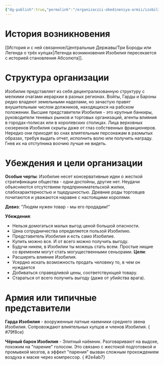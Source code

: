 ```yaml
---
{"dg-publish":true,"permalink":"/organizaczii-obedineniya-armii/izobilie/","dgPassFrontmatter":true}
---
```


# История возникновения

[[История и с ней связанное/Центральные Державы/Три Бороды или Легенда о трёх купцах\|Легенда возникновения Изобилия пересекается с историей становления Абсолюта]].

# Структура организации

Изобилие представляет из себя децентрализованную структуру с мелкими очагами иерархии в разных регионах. Войты, Гарды и Бароны редко владеют земельными наделами, но зачастую правят внушительным числом должников, находящихся на рабском положении. Высшие представители Изобилия - это крупные банкиры, руководители теневых рынков и торговых организаций, агенты влияния в городах-полисах или в королевских столицах.
Лица верховных сюзеренов Изобилия скрыты даже от глаз собственных фракционеров. Нередко они приходят во снах влиятельным персонажам в размытых образах, требуя выдать отчет, исполнить волю или получить награду. Гнев их на отступника воочию лучше не видеть.

# Убеждения и цели организации

**Особые черты**: Изобилие несет консервативные идеи о жесткой стратификации общества - одни достойны, другие нет. Неудачи объясняются отсутствием предпринимательской жилки, слабохарактерностью и тщедушностью. Древние роды торговцев почитаются и уважаются наравне с настоящими королями.

**Девиз**: "Людям нужен товар - мы его продадим!"

**Убеждения**: 
- Нельзя домогаться малых выгод ценой большой опасности.
- Цена сотрудничества определяется пользой Изобилию.
- Представитель Изобилия и есть само Изобилие.
- Купить можно все. И от всего можно получить выгоду.
- Будучи никем, в Изобилии ты можешь стать всем. Простые нищие со временем могут стать могущественными сеньорами.
**Цели**: 
- Расширять влияние Изобилия.
- Усердно искать возможность продать человеку то, в чем он нуждается
- Добиваться справедливой цены, соответствующей товару.
- Стараться от всего получить выгоду (даже от убийства врага).

# Армия или типичные представители

**Гарда Изобилия** - вооруженные латные наемники среднего звена Изобилия. Сопровождают влиятельных купцов и членов Изобилия.
{ #79f8ce}


**Чёрный барон Изобилия** - Элитный наёмник. Разговаривают на выдохе, похожим на "парение" голосом. Это связано с жестокой подготовкой и промывкой мозгов, а эффект "парения" вызван сложным прохождением воздуха к маске через компрессор.
{ #2e4ab7}
